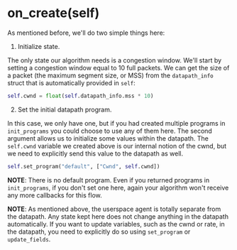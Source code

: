 # on_create(self)

As mentioned before, we'll do two simple things here:

1. Initialize state.

The only state our algorithm needs is a congestion window. We'll start by setting a congestion window equal to 10 full packets. We can get the size of a packet (the maximum segment size, or MSS) from the `datapath_info` struct that is automatically provided in `self`:

```python
self.cwnd = float(self.datapath_info.mss * 10)
```

2. Set the initial datapath program.

In this case, we only have one, but if you had created multiple programs in `init_programs` you could choose to use any of them here. The second argument allows us to initialize some values within the datapath. The `self.cwnd` variable we created above is our internal notion of the cwnd, but we need to explicitly send this value to the datapath as well.

```python
self.set_program("default", ["Cwnd", self.cwnd])
```

**NOTE**: There is no default program. Even if you returned programs in `init_programs`, if you don't set one here, again your algorithm won't receive any more callbacks for this flow.

**NOTE**: As mentioned above, the userspace agent is totally separate from the datapath. Any state kept here does not change anything in the datapath automatically. If you want to update variables, such as the cwnd or rate, in the datapath, you need to explicitly do so using `set_program` or `update_fields`.
